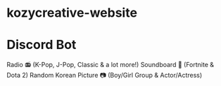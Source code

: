# kozycreative-website
# Discord Bot

Radio 📻 (K-Pop, J-Pop, Classic & a lot more!)
Soundboard 🎵 (Fortnite & Dota 2)
Random Korean Picture 📷 (Boy/Girl Group & Actor/Actress) 
